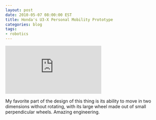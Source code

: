 ```yaml
---
layout: post
date: 2010-05-07 08:00:00 EST
title: Honda's U3-X Personal Mobility Prototype
categories: blog
tags:
- robotics
---
```


<div class="embed">
<iframe src="http://www.youtube.com/embed/cuIJRsAuCHQ?rel=0" frameborder="0">Mobility Prototype</iframe>
</div>

My favorite part of the design of this thing is its ability to move in two dimensions without rotating, with its large wheel made out of small perpendicular wheels.  Amazing engineering.